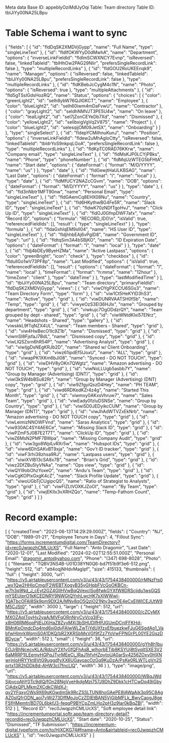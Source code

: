 
Meta data
Base ID: appebIyOziMdUyOqi
Table: Team directory
Table ID: tblJiYy00NA25LBpu

# Table Schema i want to sync
{
  "fields": [
    {
      "id": "fldDqSK2XMDVjGypp",
      "name": "Full Name",
      "type": "singleLineText"
    },
    {
      "id": "fldIfOKWYyD0dMwhA",
      "name": "Department",
      "options": {
        "inverseLinkFieldId": "fldImSCWXNCY7Evnp",
        "isReversed": false,
        "linkedTableId": "tblHhOw2PAG29NIir",
        "prefersSingleRecordLink": false
      },
      "type": "multipleRecordLinks"
    },
    {
      "id": "fldGOU2RoUKEEnqk9",
      "name": "Manager",
      "options": {
        "isReversed": false,
        "linkedTableId": "tblJiYy00NA25LBpu",
        "prefersSingleRecordLink": false
      },
      "type": "multipleRecordLinks"
    },
    {
      "id": "fldKBebJcCygM4c1N",
      "name": "Photo",
      "options": {
        "isReversed": true
      },
      "type": "multipleAttachments"
    },
    {
      "id": "fld5gTSsIGdsHozRQ",
      "name": "Status",
      "options": {
        "choices": [
          {
            "color": "greenLight2",
            "id": "selh8ybW76QJlGKCT",
            "name": "Employee"
          },
          {
            "color": "blueLight2",
            "id": "selh60iwm4mDaFvwU",
            "name": "Contractor"
          },
          {
            "color": "grayLight2",
            "id": "seldhNMVJT3PE5U4w",
            "name": "On leave"
          },
          {
            "color": "tealLight2",
            "id": "sel7jZonCEYeDb7Xd",
            "name": "Dismissed"
          },
          {
            "color": "yellowLight2",
            "id": "selibxigVgVq2V875",
            "name": "Project"
          },
          {
            "color": "blueLight2",
            "id": "selesqijOM09JetSX",
            "name": "Onboarding"
          }
        ]
      },
      "type": "singleSelect"
    },
    {
      "id": "fldepYCMilhnuKunJ",
      "name": "Position",
      "options": {
        "inverseLinkFieldId": "fldew2uMhAgloCtty",
        "isReversed": false,
        "linkedTableId": "tbldrYoS9nkpqLGoA",
        "prefersSingleRecordLink": false
      },
      "type": "multipleRecordLinks"
    },
    {
      "id": "fldKpTC0RAD76KKrw",
      "name": "Company email",
      "type": "singleLineText"
    },
    {
      "id": "fldMsKJP0LCYjPBks",
      "name": "Phone",
      "type": "phoneNumber"
    },
    {
      "id": "fldMqUzWTEG5bFHtA",
      "name": "Start date",
      "options": {
        "dateFormat": {
          "format": "M/D/YYYY",
          "name": "us"
        }
      },
      "type": "date"
    },
    {
      "id": "fldGewjtHaULKBSAG",
      "name": "Last Date",
      "options": {
        "dateFormat": {
          "format": "l",
          "name": "local"
        }
      },
      "type": "date"
    },
    {
      "id": "fldMfUCY2NAZcCGvm",
      "name": "DOB",
      "options": {
        "dateFormat": {
          "format": "M/D/YYYY",
          "name": "us"
        }
      },
      "type": "date"
    },
    {
      "id": "fld3nNbtr1MFT90nw",
      "name": "Personal Email",
      "type": "singleLineText"
    },
    {
      "id": "fldGAemCq8EHX08Nu",
      "name": "Country",
      "type": "singleLineText"
    },
    {
      "id": "fld6HKythwBG4Fe5R",
      "name": "Slack ID",
      "type": "singleLineText"
    },
    {
      "id": "fldwK70zNDfTgoHvJ",
      "name": "Click Up ID",
      "type": "singleLineText"
    },
    {
      "id": "fldOJ0GfnpDWF7afx",
      "name": "Record ID",
      "options": {
        "formula": "RECORD_ID()\n",
        "isValid": true,
        "referencedFieldIds": [],
        "result": {
          "type": "singleLineText"
        }
      },
      "type": "formula"
    },
    {
      "id": "fldaGxhIqEM9sll04",
      "name": "HS User ID",
      "type": "singleLineText"
    },
    {
      "id": "fldjhhbEAj6vPglD8",
      "name": "Government ID",
      "type": "url"
    },
    {
      "id": "fldtqSim3A4bSBjKO",
      "name": "ID Expiration Date",
      "options": {
        "dateFormat": {
          "format": "l",
          "name": "local"
        }
      },
      "type": "date"
    },
    {
      "id": "fldj4bDEy9ByeHZMa",
      "name": "Active Lastpass",
      "options": {
        "color": "greenBright",
        "icon": "check"
      },
      "type": "checkbox"
    },
    {
      "id": "fldulIGo1wV73PF8p",
      "name": "Last Modified",
      "options": {
        "isValid": true,
        "referencedFieldIds": [],
        "result": {
          "options": {
            "dateFormat": {
              "format": "l",
              "name": "local"
            },
            "timeFormat": {
              "format": "h:mma",
              "name": "12hour"
            },
            "timeZone": "client"
          },
          "type": "dateTime"
        }
      },
      "type": "lastModifiedTime"
    }
  ],
  "id": "tblJiYy00NA25LBpu",
  "name": "Team directory",
  "primaryFieldId": "fldDqSK2XMDVjGypp",
  "views": [
    {
      "id": "viwOYgPXCCfJ6SGs3",
      "name": "Team Directory Form",
      "type": "form"
    },
    {
      "id": "viw1Ct5HeKYID3hS3",
      "name": "Active",
      "type": "grid"
    },
    {
      "id": "viwDUNRVAATSH0fSb",
      "name": "Temp",
      "type": "grid"
    },
    {
      "id": "viwyeOzS3EI36HJlx",
      "name": "Grouped by department",
      "type": "grid"
    },
    {
      "id": "viwkujc7OgODdzrQY",
      "name": "Team grouped by dept - shared",
      "type": "grid"
    },
    {
      "id": "viwWNtdKIxi57ENrz",
      "name": "Headshots - Shared",
      "type": "gallery"
    },
    {
      "id": "viwskkL9fTqNZX4UL",
      "name": "Team members - Shared",
      "type": "grid"
    },
    {
      "id": "viw4HwBecO1Ic9Z1b",
      "name": "Dismissed",
      "type": "grid"
    },
    {
      "id": "viwmSI8FjsfaJ7BdL",
      "name": "Dismissed copy",
      "type": "grid"
    },
    {
      "id": "viwLlQSZsrn6hR54P",
      "name": "Advertising Analyst",
      "type": "grid"
    },
    {
      "id": "viwIjgDsNEgKRJb2D",
      "name": "Shared w/ Client Onboarding",
      "type": "grid"
    },
    {
      "id": "viwz61ipdEf5IJoxU",
      "name": "ALL",
      "type": "grid"
    },
    {
      "id": "viwapPK1XKm6bJi08",
      "name": "Synced - DO NOT TOUCH",
      "type": "grid"
    },
    {
      "id": "viwDHV8yOKn7QWgtz",
      "name": "Amazon advertising - DO NOT TOUCH",
      "type": "grid"
    },
    {
      "id": "viwNoLLUgb5asbb7Y",
      "name": "Group by Manager (Advertising) (DNT)",
      "type": "grid"
    },
    {
      "id": "viwl3kSW4bBSu82Rr",
      "name": "Group by Manager (Advertising) (DNT) copy",
      "type": "grid"
    },
    {
      "id": "viw9ZfgyiQszD4Hey",
      "name": "PH TEAM",
      "type": "grid"
    },
    {
      "id": "viwd6RDKedKZr4z4g",
      "name": "Started This Month",
      "type": "grid"
    },
    {
      "id": "viwmxy0AKxsVhruw7",
      "name": "Sales Team",
      "type": "grid"
    },
    {
      "id": "viwEady0fzIuDSNSe",
      "name": "Group by Country",
      "type": "grid"
    },
    {
      "id": "viwi5D0JEDyikcCUM",
      "name": "Group by Manager (DNT)",
      "type": "grid"
    },
    {
      "id": "viwJhAdWTVZxEkNrb",
      "name": "Amazon advertising - DO NOT TOUCH copy",
      "type": "grid"
    },
    {
      "id": "viwLeimizNNOWFVnd",
      "name": "Saras Analytics",
      "type": "grid"
    },
    {
      "id": "viw930AC4SY4AE6Ce",
      "name": "Missing Slack ID",
      "type": "grid"
    },
    {
      "id": "viwPZmF5J0B7E2T7T",
      "name": "ClickUp ID",
      "type": "grid"
    },
    {
      "id": "viwZ6MsN2PMF7BWpa",
      "name": "Missing Company Audit",
      "type": "grid"
    },
    {
      "id": "viw3go8WplLvRXr5w",
      "name": "Hubspot IDs",
      "type": "grid"
    },
    {
      "id": "viww6DhSAKvBT9xja",
      "name": "Gov't ID tracker",
      "type": "grid"
    },
    {
      "id": "viwF3rhi38zhsa9RJ",
      "name": "Lastpass users",
      "type": "grid"
    },
    {
      "id": "viwiXVIB13cSA8x7B",
      "name": "Brian's Grid",
      "type": "grid"
    },
    {
      "id": "viwz2DfZBu5IyVNAa",
      "name": "Ops view",
      "type": "grid"
    },
    {
      "id": "viwQYI9obOhzYoxeO",
      "name": "Andu's Team",
      "type": "grid"
    },
    {
      "id": "viwCgKOPlxGxgK4cZ",
      "name": "Slack Profile Update",
      "type": "grid"
    },
    {
      "id": "viwoUGbTjCUgipcQ5",
      "name": "Ratio of Strategist to Analysts",
      "type": "grid"
    },
    {
      "id": "viwFlZLtVOXKJZoOI",
      "name": "By Team",
      "type": "grid"
    },
    {
      "id": "viwjEKIIx3vXRHZQo",
      "name": "Temp-Fathom Count",
      "type": "grid"
    }
  ]
}

# Record example: 
[
  {
    "createdTime": "2023-06-13T14:29:29.000Z",
    "fields": {
      "Country": "NJ",
      "DOB": "1989-01-21",
      "Employee Tenure in Days": 4,
      "Fillout Sync": "https://forms.incrementumdigital.com/TeamDirectory?id=rec0JwqpzhCMLUcXS",
      "Full Name": "Anto Dragomir",
      "Last Date": "2020-12-01",
      "Last Modified": "2024-02-02T12:55:51.000Z",
      "Personal Email": "dragomir_anto@yahoo.com",
      "Phone": "(347) 698-8028",
      "Photo": [
        {
          "filename": "TQBV3NS4B-U01D38YN0Q6-bd7f51b9f3e6-512.png",
          "height": 512,
          "id": "att4oqjNHdvMagIpf",
          "size": 415133,
          "thumbnails": {
            "full": {
              "height": 3000,
              "url": "https://v5.airtableusercontent.com/v3/u/43/43/1754438400000/rMNzFts0_wx1Qw2HHloCmg/F2WEBTXogyB35yGHpbFVcGoOKBCn-w7h3q9Nd_J_cEyt2GZ4GlIHVwBqQVexclSo8fwkGYXfW8DRScjidu1wsGQSmYSEUiprO1kKCEDNRY9NWGtQYnhLwcHK7sXlWWwl-1QATbcOFAI8Sk9pm9DX2A/MNv8qO5QziO21Nty3wzOE4eCxElWlCEJUtW9M5CJSt0",
              "width": 3000
            },
            "large": {
              "height": 512,
              "url": "https://v5.airtableusercontent.com/v3/u/43/43/1754438400000/cZCyMXMXOZApIToyHv2yaA/MVFqORnNryCvVcg3IFy-x8H06RM6opPjlEjJXjHaZ8ZvyMXj3bSHUDlfHPJGUmDCnIFFKHd-BMnKpOmdcDq4md6xj0dyFAlwWLZwTiYdUXfzxEfbuezkwFJuG6SgdAo1_VabfwHImrkWqmiS0A1DKQ/bR2XKRSbMxVGf9fZz7YoVwFPNGrPL00YE2GszDBDycw",
              "width": 512
            },
            "small": {
              "height": 36,
              "url": "https://v5.airtableusercontent.com/v3/u/43/43/1754438400000/gYh8h1buEOJrBhNcecvKLA/RdzuY2XfyGfQFhAsB_wlhorbETib8KSYUj8tSyqItSXE3V26aMRRP1lLEemvHGPqJTyrMEeCi_IRaJ1hfvHZpytoUA0arSv4256ZOxy0HXNwrjnloHRYYkt8VtG9uggdfyXX6UGayoacOzGq9KuDzA/PsKe0RLWTLgVn2Sprtx13R2hDDk8d-AHW3cl7fncLlQ",
              "width": 36
            }
          },
          "type": "image/png",
          "url": "https://v5.airtableusercontent.com/v3/u/43/43/1754438400000/WBqJWdSjbvcoAhY0Tc9dIQ/fOn28NgVyeHkdgMzj757J9DhZ9Dkk1cHTCwDq49iGbyCjAdxQPLMkm2XCdkCWdXJ-qv2YFqxyOWs9X69sKGwdmSk9RcZSSLTUN8hoGAePE8IAWaAik3p95C8AgAZ0slQfrODN_aoi7vWi273DffMoJoCzZDIEtBAN5VjGibMFLk_BwyCaogJ8geFSfHMemtr/BD70L6bkfJ3-feqgP9BYCpZmLHo2pH3z9lar0kBqZBI",
          "width": 512
        }
      ],
      "Record ID": "rec0JwqpzhCMLUcXS",
      "Soft employee detail link": "https://incrementumportal.softr.app/team-directory-detail?recordId=rec0JwqpzhCMLUcXS",
      "Start date": "2020-10-25",
      "Status": "Dismissed",
      "TF Submission": "https://incrementum-digital.typeform.com/to/HiXCKG74#fname=Anto&airtableid=rec0JwqpzhCMLUcXS"
    },
    "id": "rec0JwqpzhCMLUcXS"
  }
]